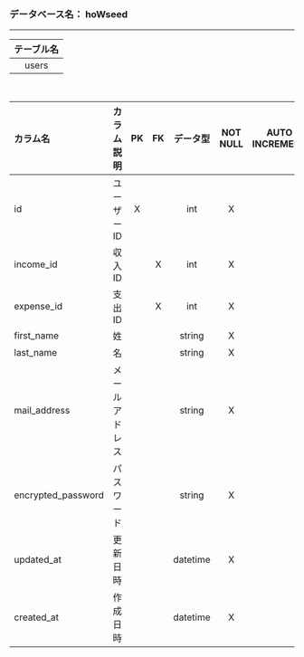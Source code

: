 ### データベース名： hoWseed
- - - -

<!-- option + F = formatting -->
| テーブル名 |
| :--------: |
|   users    |
<br>

| カラム名           |   カラム説明   |   PK   |   FK   | データ型 | NOT NULL | AUTO INCREMENT | INDEX  | DEFAULT |  備考  |
| :----------------- | :------------: | :----: | :----: | :------: | :------: | :------------: | :----: | :-----: | :----: |
| id                 |   ユーザーID   |   X    | &nbsp; |   int    |    X     |     &nbsp;     | &nbsp; | &nbsp;  | &nbsp; |
| income_id          |     収入ID     | &nbsp; |   X    |   int    |    X     |     &nbsp;     | &nbsp; | &nbsp;  | &nbsp; |
| expense_id         |     支出ID     | &nbsp; |   X    |   int    |    X     |     &nbsp;     | &nbsp; | &nbsp;  | &nbsp; |
| first_name         |       姓       | &nbsp; | &nbsp; |  string  |    X     |     &nbsp;     | &nbsp; | &nbsp;  | &nbsp; |
| last_name          |       名       | &nbsp; | &nbsp; |  string  |    X     |     &nbsp;     | &nbsp; | &nbsp;  | &nbsp; |
| mail_address       | メールアドレス | &nbsp; | &nbsp; |  string  |    X     |     &nbsp;     | &nbsp; | &nbsp;  | &nbsp; |
| encrypted_password |   パスワード   | &nbsp; | &nbsp; |  string  |    X     |     &nbsp;     | &nbsp; | &nbsp;  | &nbsp; |
| updated_at         |    更新日時    | &nbsp; | &nbsp; | datetime |    X     |     &nbsp;     | &nbsp; | &nbsp;  | &nbsp; |
| created_at         |    作成日時    | &nbsp; | &nbsp; | datetime |    X     |     &nbsp;     | &nbsp; | &nbsp;  | &nbsp; |

